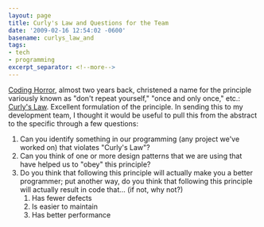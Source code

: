 ```yaml
---
layout: page
title: Curly's Law and Questions for the Team
date: '2009-02-16 12:54:02 -0600'
basename: curlys_law_and
tags:
- tech
- programming
excerpt_separator: <!--more-->
---
```


<a href="http://www.codinghorror.com">Coding Horror</a>, almost two years back,
christened a name for the principle variously known as "don't repeat yourself,"
"once and only once," etc.: <a
href="http://www.codinghorror.com/blog/archives/000805.html">Curly's Law</a>.
Excellent formulation of the principle. In sending this to my development team,
I thought it would be useful to pull this from the abstract to the specific
through a few questions:

<!--more-->

1. Can you identify something in our programming (any project we've worked on)
   that violates "Curly's Law"?
1. Can you think of one or more design patterns that we are using that have
   helped us to "obey" this principle?
1. Do you think that following this principle will actually make you a better
   programmer; put another way, do you think that following this principle will
   actually result in code that... (if not, why not?)
    1. Has fewer defects
    1. Is easier to maintain
    1. Has better performance
